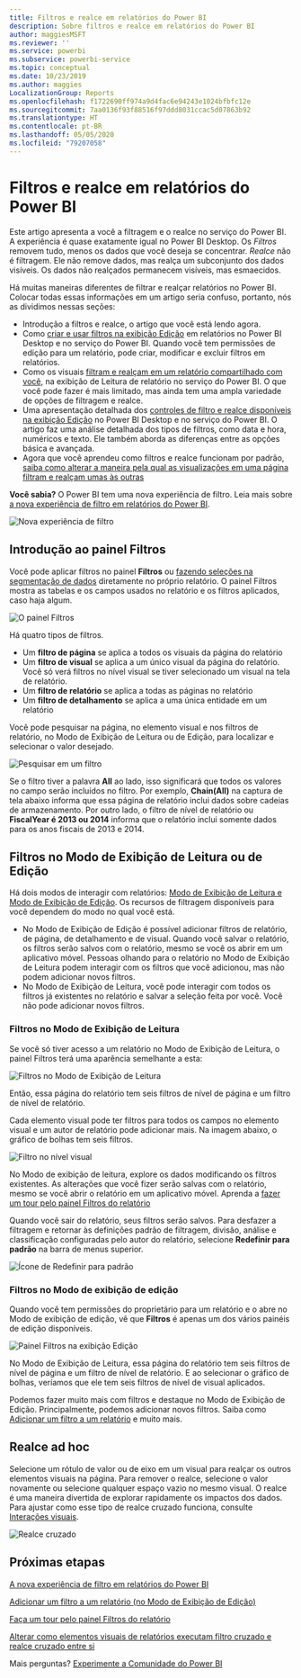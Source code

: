 ```yaml
---
title: Filtros e realce em relatórios do Power BI
description: Sobre filtros e realce em relatórios do Power BI
author: maggiesMSFT
ms.reviewer: ''
ms.service: powerbi
ms.subservice: powerbi-service
ms.topic: conceptual
ms.date: 10/23/2019
ms.author: maggies
LocalizationGroup: Reports
ms.openlocfilehash: f1722690ff974a9d4fac6e94243e1024bfbfc12e
ms.sourcegitcommit: 7aa0136f93f88516f97ddd8031ccac5d07863b92
ms.translationtype: HT
ms.contentlocale: pt-BR
ms.lasthandoff: 05/05/2020
ms.locfileid: "79207058"
---
```

# <a name="filters-and-highlighting-in-power-bi-reports"></a>Filtros e realce em relatórios do Power BI
 Este artigo apresenta a você a filtragem e o realce no serviço do Power BI. A experiência é quase exatamente igual no Power BI Desktop. Os *Filtros* removem tudo, menos os dados que você deseja se concentrar. *Realce* não é filtragem. Ele não remove dados, mas realça um subconjunto dos dados visíveis. Os dados não realçados permanecem visíveis, mas esmaecidos.

Há muitas maneiras diferentes de filtrar e realçar relatórios no Power BI. Colocar todas essas informações em um artigo seria confuso, portanto, nós as dividimos nessas seções:

* Introdução a filtros e realce, o artigo que você está lendo agora.
* Como [criar e usar filtros na exibição Edição](power-bi-report-add-filter.md) em relatórios no Power BI Desktop e no serviço do Power BI. Quando você tem permissões de edição para um relatório, pode criar, modificar e excluir filtros em relatórios.
* Como os visuais [filtram e realçam em um relatório compartilhado com você](consumer/end-user-interactions.md), na exibição de Leitura de relatório no serviço do Power BI. O que você pode fazer é mais limitado, mas ainda tem uma ampla variedade de opções de filtragem e realce.  
* Uma apresentação detalhada dos [controles de filtro e realce disponíveis na exibição Edição](power-bi-report-add-filter.md) no Power BI Desktop e no serviço do Power BI. O artigo faz uma análise detalhada dos tipos de filtros, como data e hora, numéricos e texto. Ele também aborda as diferenças entre as opções básica e avançada.
* Agora que você aprendeu como filtros e realce funcionam por padrão, [saiba como alterar a maneira pela qual as visualizações em uma página filtram e realçam umas às outras](service-reports-visual-interactions.md)

**Você sabia?** O Power BI tem uma nova experiência de filtro. Leia mais sobre [a nova experiência de filtro em relatórios do Power BI](power-bi-report-filter.md).

![Nova experiência de filtro](media/power-bi-reports-filters-and-highlighting/power-bi-filter-reading.png)


## <a name="intro-to-the-filters-pane"></a>Introdução ao painel Filtros

Você pode aplicar filtros no painel **Filtros** ou [fazendo seleções na segmentação de dados](visuals/power-bi-visualization-slicers.md) diretamente no próprio relatório. O painel Filtros mostra as tabelas e os campos usados no relatório e os filtros aplicados, caso haja algum. 

![O painel Filtros](media/power-bi-reports-filters-and-highlighting/power-bi-add-filter-reading-view.png)

Há quatro tipos de filtros.

- Um **filtro de página** se aplica a todos os visuais da página do relatório     
- Um **filtro de visual** se aplica a um único visual da página do relatório. Você só verá filtros no nível visual se tiver selecionado um visual na tela de relatório.    
- Um **filtro de relatório** se aplica a todas as páginas no relatório    
- Um **filtro de detalhamento** se aplica a uma única entidade em um relatório    

Você pode pesquisar na página, no elemento visual e nos filtros de relatório, no Modo de Exibição de Leitura ou de Edição, para localizar e selecionar o valor desejado. 

![Pesquisar em um filtro](media/power-bi-reports-filters-and-highlighting/power-bi-search-filter.png)

Se o filtro tiver a palavra **All** ao lado, isso significará que todos os valores no campo serão incluídos no filtro.  Por exemplo, **Chain(All)** na captura de tela abaixo informa que essa página de relatório inclui dados sobre cadeias de armazenamento.  Por outro lado, o filtro de nível de relatório ou **FiscalYear é 2013 ou 2014** informa que o relatório inclui somente dados para os anos fiscais de 2013 e 2014.

## <a name="filters-in-reading-or-editing-view"></a>Filtros no Modo de Exibição de Leitura ou de Edição
Há dois modos de interagir com relatórios: [Modo de Exibição de Leitura e Modo de Exibição de Edição](consumer/end-user-reading-view.md). Os recursos de filtragem disponíveis para você dependem do modo no qual você está.

* No Modo de Exibição de Edição é possível adicionar filtros de relatório, de página, de detalhamento e de visual. Quando você salvar o relatório, os filtros serão salvos com o relatório, mesmo se você os abrir em um aplicativo móvel. Pessoas olhando para o relatório no Modo de Exibição de Leitura podem interagir com os filtros que você adicionou, mas não podem adicionar novos filtros.
* No Modo de Exibição de Leitura, você pode interagir com todos os filtros já existentes no relatório e salvar a seleção feita por você. Você não pode adicionar novos filtros.

### <a name="filters-in-reading-view"></a>Filtros no Modo de Exibição de Leitura
Se você só tiver acesso a um relatório no Modo de Exibição de Leitura, o painel Filtros terá uma aparência semelhante a esta:

![Filtros no Modo de Exibição de Leitura](media/power-bi-reports-filters-and-highlighting/power-bi-filter-reading-view.png)

Então, essa página do relatório tem seis filtros de nível de página e um filtro de nível de relatório.

Cada elemento visual pode ter filtros para todos os campos no elemento visual e um autor de relatório pode adicionar mais. Na imagem abaixo, o gráfico de bolhas tem seis filtros.

![Filtro no nível visual](media/power-bi-reports-filters-and-highlighting/power-bi-filter-visual-level.png)

No Modo de exibição de leitura, explore os dados modificando os filtros existentes. As alterações que você fizer serão salvas com o relatório, mesmo se você abrir o relatório em um aplicativo móvel. Aprenda a [fazer um tour pelo painel Filtros do relatório](consumer/end-user-report-filter.md)

Quando você sair do relatório, seus filtros serão salvos. Para desfazer a filtragem e retornar às definições padrão de filtragem, divisão, análise e classificação configuradas pelo autor do relatório, selecione **Redefinir para padrão** na barra de menus superior.

![Ícone de Redefinir para padrão](media/power-bi-reports-filters-and-highlighting/power-bi-reset-to-default.png)

### <a name="filters-in-editing-view"></a>Filtros no Modo de exibição de edição
Quando você tem permissões do proprietário para um relatório e o abre no Modo de exibição de edição, vê que **Filtros** é apenas um dos vários painéis de edição disponíveis.

![Painel Filtros na exibição Edição](media/power-bi-reports-filters-and-highlighting/power-bi-add-filter-editing-view.png)

No Modo de Exibição de Leitura, essa página do relatório tem seis filtros de nível de página e um filtro de nível de relatório. E ao selecionar o gráfico de bolhas, veríamos que ele tem seis filtros de nível de visual aplicados.

Podemos fazer muito mais com filtros e destaque no Modo de Exibição de Edição. Principalmente, podemos adicionar novos filtros. Saiba como [Adicionar um filtro a um relatório](power-bi-report-add-filter.md) e muito mais.

## <a name="ad-hoc-highlighting"></a>Realce ad hoc
Selecione um rótulo de valor ou de eixo em um visual para realçar os outros elementos visuais na página. Para remover o realce, selecione o valor novamente ou selecione qualquer espaço vazio no mesmo visual. O realce é uma maneira divertida de explorar rapidamente os impactos dos dados. Para ajustar como esse tipo de realce cruzado funciona, consulte [Interações visuais](service-reports-visual-interactions.md).

![Realce cruzado](media/power-bi-reports-filters-and-highlighting/power-bi-adhoc-filter.gif)


## <a name="next-steps"></a>Próximas etapas

[A nova experiência de filtro em relatórios do Power BI](power-bi-report-filter.md)

[Adicionar um filtro a um relatório (no Modo de Exibição de Edição)](power-bi-report-add-filter.md)

[Faça um tour pelo painel Filtros do relatório](consumer/end-user-report-filter.md)

[Alterar como elementos visuais de relatórios executam filtro cruzado e realce cruzado entre si](consumer/end-user-interactions.md)

Mais perguntas? [Experimente a Comunidade do Power BI](https://community.powerbi.com/)

